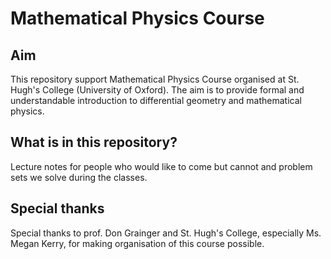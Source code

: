 # Mathematical Physics Course

## Aim
This repository support Mathematical Physics Course organised at St. Hugh's College (University of Oxford). The aim is to provide formal and understandable introduction to differential geometry 
and mathematical physics.

## What is in this repository?
Lecture notes for people who would like to come but cannot and problem sets we solve during the classes.


## Special thanks
Special thanks to prof. Don Grainger and St. Hugh's College, especially Ms. Megan Kerry, for making organisation of this course possible.
